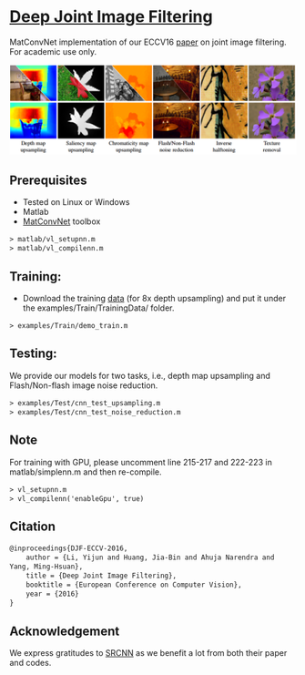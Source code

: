 # [Deep Joint Image Filtering](https://sites.google.com/site/yijunlimaverick/deepjointfilter)

MatConvNet implementation of our ECCV16 [paper](https://drive.google.com/file/d/0B8_MZ8a8aoSeSVZRNVB1TkYtbFU/view) on joint image filtering. For academic use only. 

<img src='figs/teaser.png' width=800>

## Prerequisites

- Tested on Linux or Windows
- Matlab
- [MatConvNet](http://www.vlfeat.org/matconvnet) toolbox

```
> matlab/vl_setupnn.m
> matlab/vl_compilenn.m
```


## Training:

- Download the training [data](https://drive.google.com/open?id=0B8_MZ8a8aoSeMm42TTJzc25MSGM) (for 8x depth upsampling) and put it under the examples/Train/TrainingData/ folder.

```
> examples/Train/demo_train.m
```

## Testing:

We provide our models for two tasks, i.e., depth map upsampling and Flash/Non-flash image noise reduction.

```
> examples/Test/cnn_test_upsampling.m
> examples/Test/cnn_test_noise_reduction.m
```

## Note

For training with GPU, please uncomment line 215-217 and 222-223 in matlab/simplenn.m and then re-compile.

```
> vl_setupnn.m
> vl_compilenn('enableGpu', true)
```

## Citation

```
@inproceedings{DJF-ECCV-2016,
    author = {Li, Yijun and Huang, Jia-Bin and Ahuja Narendra and Yang, Ming-Hsuan},
    title = {Deep Joint Image Filtering},
    booktitle = {European Conference on Computer Vision},
    year = {2016}
}
```

## Acknowledgement

We express gratitudes to [SRCNN](http://mmlab.ie.cuhk.edu.hk/projects/SRCNN.html) as we benefit a lot from both their paper and codes.
